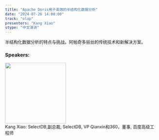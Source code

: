 ```yaml
---
title: "Apache Doris用于高效的半结构化数据分析"
date: "2024-07-26 14:00:00" 
track: "olap"
presenters: "Kang Xiao"
stype: "中文演讲"
---
```

半结构化数据分析的特点与挑战。阿帕奇多丽丝的传统技术和新解决方案。
 ### Speakers: 
 <img src="https://sessionize.com/image/40fa-400o400o1-LJ32faVgD31ycD9L9S4w5G.png" width="200" /><br>Kang Xiao: SelectDB,副总裁, SelectDB, VP
Qianxin和360，董事, 百度高级工程师
 <br><br>
